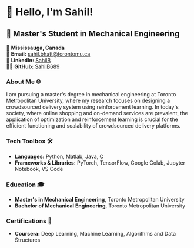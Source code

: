 # 👋 Hello, I'm Sahil!

## 🚀 Master's Student in Mechanical Engineering 

📍 **Mississauga, Canada**  
📧 **Email:** [sahil.bhatt@torontomu.ca](mailto:sahil.bhatt@torontomu.ca)  
🔗 **LinkedIn:** [SahilB](https://linkedin.com/in/sahil-bhatt12/)  
👨‍💻 **GitHub:** [SahilB689](https://github.com/SahilB689)


### About Me 🌐

I am pursuing a master's degree in mechanical engineering at Toronto Metropolitan University, where my research focuses on designing a crowdsourced delivery system using reinforcement learning. In today's society, where online shopping and on-demand services are prevalent, the application of optimization and reinforcement learning is crucial for the efficient functioning and scalability of crowdsourced delivery platforms. 
 
### Tech Toolbox 🛠️
- **Languages:** Python, Matlab, Java, C 
- **Frameworks & Libraries:** PyTorch, TensorFlow, Google Colab, Jupyter Notebook, VS Code 

### Education 🎓
- **Master's in Mechanical Engineering**, Toronto Metropolitan University 
- **Bachelor of Mechanical Engineering**, Toronto Metropolitan University 

### Certifications 📜
- **Coursera:** Deep Learning, Machine Learning, Algorithms and Data Structures 
 

